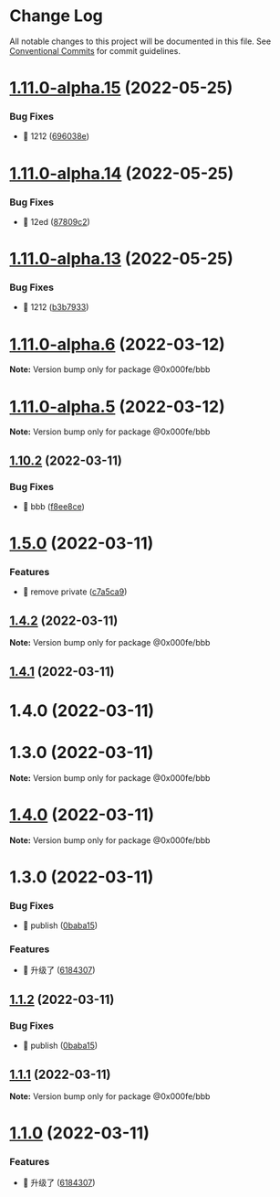 # Change Log

All notable changes to this project will be documented in this file.
See [Conventional Commits](https://conventionalcommits.org) for commit guidelines.

# [1.11.0-alpha.15](https://github.com/whatwg6/lerna-test/compare/v1.11.0-alpha.14...v1.11.0-alpha.15) (2022-05-25)


### Bug Fixes

* 🐛 1212 ([696038e](https://github.com/whatwg6/lerna-test/commit/696038e53d124837cb3555e192e1eb9298660199))





# [1.11.0-alpha.14](https://github.com/whatwg6/lerna-test/compare/v1.11.0-alpha.13...v1.11.0-alpha.14) (2022-05-25)


### Bug Fixes

* 🐛 12ed ([87809c2](https://github.com/whatwg6/lerna-test/commit/87809c271bca07c43d1103749ed7bce26186bdbf))





# [1.11.0-alpha.13](https://github.com/whatwg6/lerna-test/compare/v1.11.0-alpha.12...v1.11.0-alpha.13) (2022-05-25)


### Bug Fixes

* 🐛 1212 ([b3b7933](https://github.com/whatwg6/lerna-test/commit/b3b79332609e487652e7bfa9fd60d317042c284e))





# [1.11.0-alpha.6](https://github.com/whatwg6/lerna-test/compare/v1.11.0-alpha.5...v1.11.0-alpha.6) (2022-03-12)

**Note:** Version bump only for package @0x000fe/bbb





# [1.11.0-alpha.5](https://github.com/whatwg6/lerna-test/compare/v1.11.0-alpha.4...v1.11.0-alpha.5) (2022-03-12)

**Note:** Version bump only for package @0x000fe/bbb





## [1.10.2](https://github.com/whatwg6/lerna-test/compare/v1.10.1...v1.10.2) (2022-03-11)


### Bug Fixes

* 🐛 bbb ([f8ee8ce](https://github.com/whatwg6/lerna-test/commit/f8ee8ceaf3faa5500d1f6a2d6e861b15b32c74cf))





# [1.5.0](https://github.com/whatwg6/lerna-test/compare/@0x000fe/bbb@1.4.2...@0x000fe/bbb@1.5.0) (2022-03-11)


### Features

* 🎸 remove private ([c7a5ca9](https://github.com/whatwg6/lerna-test/commit/c7a5ca989366ca1dd6663ae6486ec480115423a5))





## [1.4.2](https://github.com/whatwg6/lerna-test/compare/@0x000fe/bbb@1.4.1...@0x000fe/bbb@1.4.2) (2022-03-11)

**Note:** Version bump only for package @0x000fe/bbb





## [1.4.1](https://github.com/whatwg6/lerna-test/compare/@0x000fe/bbb@1.1.2...@0x000fe/bbb@1.4.1) (2022-03-11)



# 1.4.0 (2022-03-11)



# 1.3.0 (2022-03-11)

**Note:** Version bump only for package @0x000fe/bbb





# [1.4.0](https://github.com/whatwg6/lerna-test/compare/v1.3.0...v1.4.0) (2022-03-11)

**Note:** Version bump only for package @0x000fe/bbb





# 1.3.0 (2022-03-11)


### Bug Fixes

* 🐛 publish ([0baba15](https://github.com/whatwg6/lerna-test/commit/0baba15b37da2d22e074d87fb0556bf4bbee2906))


### Features

* 🎸 升级了 ([6184307](https://github.com/whatwg6/lerna-test/commit/61843074e89c951ab8d5af9e829c28aa2a9e95b4))





## [1.1.2](https://github.com/whatwg6/lerna-test/compare/@0x000fe/bbb@1.1.1...@0x000fe/bbb@1.1.2) (2022-03-11)


### Bug Fixes

* 🐛 publish ([0baba15](https://github.com/whatwg6/lerna-test/commit/0baba15b37da2d22e074d87fb0556bf4bbee2906))





## [1.1.1](https://github.com/whatwg6/lerna-test/compare/@0x000fe/bbb@1.1.0...@0x000fe/bbb@1.1.1) (2022-03-11)

**Note:** Version bump only for package @0x000fe/bbb





# [1.1.0](https://github.com/whatwg6/lerna-test/compare/@0x000fe/bbb@1.0.10...@0x000fe/bbb@1.1.0) (2022-03-11)


### Features

* 🎸 升级了 ([6184307](https://github.com/whatwg6/lerna-test/commit/61843074e89c951ab8d5af9e829c28aa2a9e95b4))
